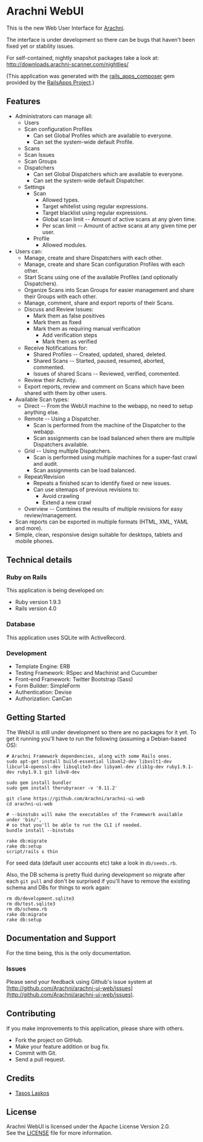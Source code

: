 # Arachni WebUI

This is the new Web User Interface for [Arachni](https://github.com/Arachni/arachni).

The interface is under development so there can be bugs that haven't been fixed
yet or stability issues.

For self-contained, nightly snapshot packages take a look at:
http://downloads.arachni-scanner.com/nightlies/

(This application was generated with the
[rails_apps_composer](https://github.com/RailsApps/rails_apps_composer) gem
provided by the [RailsApps Project](http://railsapps.github.com/).)

## Features

 - Administrators can manage all:
    - Users
    - Scan configuration Profiles
        - Can set Global Profiles which are available to everyone.
        - Can set the system-wide default Profile.
    - Scans
    - Scan Issues
    - Scan Groups
    - Dispatchers
        - Can set Global Dispatchers which are available to everyone.
        - Can set the system-wide default Dispatcher.
    - Settings
        - Scan
            - Allowed types.
            - Target whitelist using regular expressions.
            - Target blacklist using regular expressions.
            - Global scan limit -- Amount of active scans at any given time.
            - Per scan limit -- Amount of active scans at any given time per user.
        - Profile
            - Allowed modules.
 - Users can:
    - Manage, create and share Dispatchers with each other.
    - Manage, create and share Scan configuration Profiles with each other.
    - Start Scans using one of the available Profiles (and optionally Dispatchers).
    - Organize Scans into Scan Groups for easier management and share their Groups with each other.
    - Manage, comment, share and export reports of their Scans.
    - Discuss and Review Issues:
        - Mark them as false positives
        - Mark them as fixed
        - Mark them as requiring manual verification
            - Add verification steps
            - Mark them as verified
    - Receive Notifications for:
        - Shared Profiles -- Created, updated, shared, deleted.
        - Shared Scans -- Started, paused, resumed, aborted, commented.
        - Issues of shared Scans -- Reviewed, verified, commented.
    - Review their Activity.
    - Export reports, review and comment on Scans which have been shared with them by other users.
 - Available Scan types:
    - Direct -- From the WebUI machine to the webapp, no need to setup anything else.
    - Remote -- Using a Dispatcher.
        - Scan is performed from the machine of the Dispatcher to the webapp.
        - Scan assignments can be load balanced when there are multiple Dispatchers available.
    - Grid -- Using multiple Dispatchers.
        - Scan is performed using multiple machines for a super-fast crawl and audit.
        - Scan assignments can be load balanced.
    - Repeat/Revision
        - Repeats a finished scan to identify fixed or new issues.
        - Can use sitemaps of previous revisions to:
            - Avoid crawling
            - Extend a new crawl
    - Overview -- Combines the results of multiple revisions for easy review/management.
 - Scan reports can be exported in multiple formats (HTML, XML, YAML and more).
 - Simple, clean, responsive design suitable for desktops, tablets and mobile phones.

## Technical details

### Ruby on Rails

This application is being developed on:

* Ruby version 1.9.3
* Rails version 4.0

### Database

This application uses SQLite with ActiveRecord.

### Development

* Template Engine: ERB
* Testing Framework: RSpec and Machinist and Cucumber
* Front-end Framework: Twitter Bootstrap (Sass)
* Form Builder: SimpleForm
* Authentication: Devise
* Authorization: CanCan

## Getting Started

The WebUI is still under development so there are no packages for it yet.
To get it running you'll have to run the following (assuming a Debian-based OS):

```
# Arachni Framework dependencies, along with some Rails ones.
sudo apt-get install build-essential libxml2-dev libxslt1-dev libcurl4-openssl-dev libsqlite3-dev libyaml-dev zlib1g-dev ruby1.9.1-dev ruby1.9.1 git libv8-dev

sudo gem install bundler
sudo gem install therubyracer -v '0.11.2'

git clone https://github.com/Arachni/arachni-ui-web
cd arachni-ui-web

# --binstubs will make the executables of the Framework available under 'bin/',
# so that you'll be able to run the CLI if needed.
bundle install --binstubs

rake db:migrate
rake db:setup
script/rails s thin
```

For seed data (default user accounts etc) take a look in ```db/seeds.rb```.

Also, the DB schema is pretty fluid during development so migrate after each
```git pull``` and don't be surprised if you'll have to remove the existing schema
and DBs for things to work again:

```
rm db/development.sqlite3
rm db/test.sqlite3
rm db/schema.rb
rake db:migrate
rake db:setup
```

## Documentation and Support

For the time being, this is the only documentation.

### Issues

Please send your feedback using Github's issue system at
[http://github.com/Arachni/arachni-ui-web/issues](http://github.com/Arachni/arachni-ui-web/issues).

## Contributing

If you make improvements to this application, please share with others.

* Fork the project on GitHub.
* Make your feature addition or bug fix.
* Commit with Git.
* Send a pull request.

## Credits

* [Tasos Laskos](mailto:tasos.laskos@gmail.com)

## License

Arachni WebUI is licensed under the Apache License Version 2.0.<br/>
See the [LICENSE](file.LICENSE.html) file for more information.
